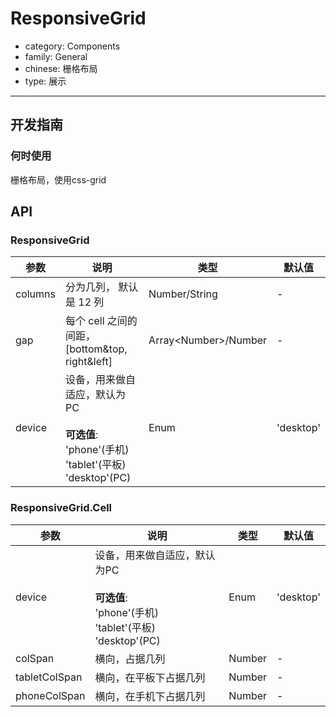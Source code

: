 # ResponsiveGrid

-   category: Components
-   family: General
-   chinese: 栅格布局
-   type: 展示

---

## 开发指南

### 何时使用

栅格布局，使用css-grid

## API

### ResponsiveGrid

| 参数      | 说明                                                                               | 类型                      | 默认值       |
| ------- | -------------------------------------------------------------------------------- | ----------------------- | --------- |
| columns | 分为几列， 默认是 12 列                                                                   | Number/String           | -         |
| gap     | 每个 cell 之间的间距， [bottom&top, right&left]                                          | Array&lt;Number>/Number | -         |
| device  | 设备，用来做自适应，默认为 PC<br><br>**可选值**:<br>'phone'(手机)<br>'tablet'(平板)<br>'desktop'(PC) | Enum                    | 'desktop' |

### ResponsiveGrid.Cell

| 参数            | 说明                                                                              | 类型     | 默认值       |
| ------------- | ------------------------------------------------------------------------------- | ------ | --------- |
| device        | 设备，用来做自适应，默认为PC<br><br>**可选值**:<br>'phone'(手机)<br>'tablet'(平板)<br>'desktop'(PC) | Enum   | 'desktop' |
| colSpan       | 横向，占据几列                                                                         | Number | -         |
| tabletColSpan | 横向，在平板下占据几列                                                                     | Number | -         |
| phoneColSpan  | 横向，在手机下占据几列                                                                     | Number | -         |

